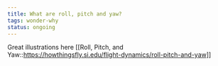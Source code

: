 ```yaml
---
title: What are roll, pitch and yaw?
tags: wonder-why
status: ongoing
---
```


Great illustrations here [[Roll, Pitch, and Yaw::https://howthingsfly.si.edu/flight-dynamics/roll-pitch-and-yaw]]